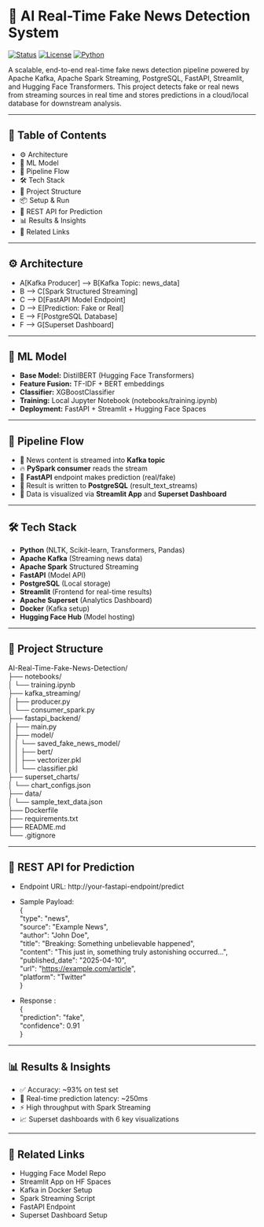 # 🚨 AI Real-Time Fake News Detection System  
[![Status](https://img.shields.io/badge/Status-Completed-brightgreen)](#)
[![License](https://img.shields.io/badge/License-Apache--2.0-blue)](https://www.apache.org/licenses/LICENSE-2.0)
[![Python](https://img.shields.io/badge/Python-3.8%2B-yellow)](https://www.python.org/)

A scalable, end-to-end real-time fake news detection pipeline powered by Apache Kafka, Apache Spark Streaming, PostgreSQL, FastAPI, Streamlit, and Hugging Face Transformers. This project detects fake or real news from streaming sources in real time and stores predictions in a cloud/local database for downstream analysis.


---  

## 📌 Table of Contents  
- ⚙️ Architecture  
- 🧠 ML Model  
- 🚀 Pipeline Flow  
- 🛠️ Tech Stack  
- 📁 Project Structure  
- 📦 Setup & Run  
- 📡 REST API for Prediction  
- 📊 Results & Insights  
- 📎 Related Links  

---  

## ⚙️ Architecture  

- A[Kafka Producer] --> B[Kafka Topic: news_data]
- B --> C[Spark Structured Streaming]
- C --> D[FastAPI Model Endpoint]
- D --> E[Prediction: Fake or Real]
- E --> F[PostgreSQL Database]
- F --> G[Superset Dashboard]

---  

## 🧠 ML Model
- **Base Model:** DistilBERT (Hugging Face Transformers)  
- **Feature Fusion:** TF-IDF + BERT embeddings  
- **Classifier:** XGBoostClassifier  
- **Training:** Local Jupyter Notebook (notebooks/training.ipynb)  
- **Deployment:** FastAPI + Streamlit + Hugging Face Spaces  

---

## 🚀 Pipeline Flow
- 📰 News content is streamed into **Kafka topic**  
- 🔥 **PySpark consumer** reads the stream  
- 🧠 **FastAPI** endpoint makes prediction (real/fake)  
- 🧾 Result is written to **PostgreSQL** (result_text_streams)  
- 🎯 Data is visualized via **Streamlit App** and **Superset Dashboard**  

---

## 🛠️ Tech Stack  

- **Python** (NLTK, Scikit-learn, Transformers, Pandas)  
- **Apache Kafka** (Streaming news data)  
- **Apache Spark** Structured Streaming  
- **FastAPI** (Model API)  
- **PostgreSQL** (Local storage)  
- **Streamlit** (Frontend for real-time results)  
- **Apache Superset** (Analytics Dashboard)  
- **Docker** (Kafka setup)  
- **Hugging Face Hub** (Model hosting)

---

## 📁 Project Structure  

AI-Real-Time-Fake-News-Detection/  
├── notebooks/  
│   └── training.ipynb  
├── kafka_streaming/  
│   ├── producer.py  
│   └── consumer_spark.py  
├── fastapi_backend/  
│   ├── main.py  
│   ├── model/  
│   │   └── saved_fake_news_model/  
│   │       ├── bert/  
│   │       ├── vectorizer.pkl  
│   │       └── classifier.pkl  
├── superset_charts/  
│   └── chart_configs.json  
├── data/  
│   └── sample_text_data.json  
├── Dockerfile  
├── requirements.txt  
├── README.md  
└── .gitignore  

---

## 📡 REST API for Prediction  

- Endpoint URL: http://your-fastapi-endpoint/predict  
- Sample Payload:  
  {  
  "type": "news",  
  "source": "Example News",  
  "author": "John Doe",  
  "title": "Breaking: Something unbelievable happened",  
  "content": "This just in, something truly astonishing occurred...",  
  "published_date": "2025-04-10",  
  "url": "https://example.com/article",  
  "platform": "Twitter"  
}  

- Response :  
{  
  "prediction": "fake",  
  "confidence": 0.91  
}  

---

## 📊 Results & Insights  

- ✅ Accuracy: ~93% on test set  
- 🧠 Real-time prediction latency: ~250ms  
- ⚡ High throughput with Spark Streaming  
- 📈 Superset dashboards with 6 key visualizations

---

## 📎 Related Links  

- Hugging Face Model Repo  
- Streamlit App on HF Spaces  
- Kafka in Docker Setup  
- Spark Streaming Script  
- FastAPI Endpoint  
- Superset Dashboard Setup  

